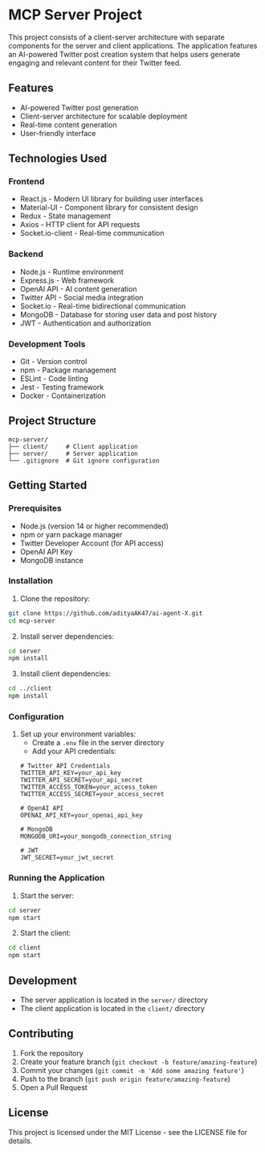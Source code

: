 # MCP Server Project

This project consists of a client-server architecture with separate components for the server and client applications. The application features an AI-powered Twitter post creation system that helps users generate engaging and relevant content for their Twitter feed.

## Features

- AI-powered Twitter post generation
- Client-server architecture for scalable deployment
- Real-time content generation
- User-friendly interface

## Technologies Used

### Frontend
- React.js - Modern UI library for building user interfaces
- Material-UI - Component library for consistent design
- Redux - State management
- Axios - HTTP client for API requests
- Socket.io-client - Real-time communication

### Backend
- Node.js - Runtime environment
- Express.js - Web framework
- OpenAI API - AI content generation
- Twitter API - Social media integration
- Socket.io - Real-time bidirectional communication
- MongoDB - Database for storing user data and post history
- JWT - Authentication and authorization

### Development Tools
- Git - Version control
- npm - Package management
- ESLint - Code linting
- Jest - Testing framework
- Docker - Containerization

## Project Structure

```
mcp-server/
├── client/     # Client application
├── server/     # Server application
└── .gitignore  # Git ignore configuration
```

## Getting Started

### Prerequisites

- Node.js (version 14 or higher recommended)
- npm or yarn package manager
- Twitter Developer Account (for API access)
- OpenAI API Key
- MongoDB instance

### Installation

1. Clone the repository:
```bash
git clone https://github.com/adityaAK47/ai-agent-X.git
cd mcp-server
```

2. Install server dependencies:
```bash
cd server
npm install
```

3. Install client dependencies:
```bash
cd ../client
npm install
```

### Configuration

1. Set up your environment variables:
   - Create a `.env` file in the server directory
   - Add your API credentials:
   ```
   # Twitter API Credentials
   TWITTER_API_KEY=your_api_key
   TWITTER_API_SECRET=your_api_secret
   TWITTER_ACCESS_TOKEN=your_access_token
   TWITTER_ACCESS_SECRET=your_access_secret

   # OpenAI API
   OPENAI_API_KEY=your_openai_api_key

   # MongoDB
   MONGODB_URI=your_mongodb_connection_string

   # JWT
   JWT_SECRET=your_jwt_secret
   ```

### Running the Application

1. Start the server:
```bash
cd server
npm start
```

2. Start the client:
```bash
cd client
npm start
```

## Development

- The server application is located in the `server/` directory
- The client application is located in the `client/` directory

## Contributing

1. Fork the repository
2. Create your feature branch (`git checkout -b feature/amazing-feature`)
3. Commit your changes (`git commit -m 'Add some amazing feature'`)
4. Push to the branch (`git push origin feature/amazing-feature`)
5. Open a Pull Request

## License

This project is licensed under the MIT License - see the LICENSE file for details. 